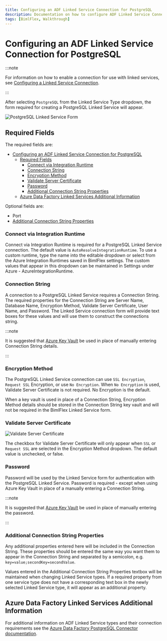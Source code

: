 ```yaml
---
title: Configuring an ADF Linked Service Connection for PostgreSQL
description: Documentation on how to configure ADF Linked Service Connection for PostsgreSQL with required fields, connection strings, and links to additional information
tags: [BimlFlex, Walkthrough]
---
```

# Configuring an ADF Linked Service Connection for PostgreSQL



:::note

For information on how to enable a connection for use with linked services, see [Configuring a Linked Service Connection](./create-linked-service-connection).

:::


[//]: # (TODO List of stages, connection types, and system types that can use PostgreSQL)

After selecting `PostgreSQL` from the Linked Service Type dropdown, the form required for creating a PostgreSQL Linked Service will appear.

![PostgreSQL Linked Service Form](/img/bimlflex/bimlflex-ss-app-connections-adf-postgresql-form.png "PostgreSQL Linked Service Form")

## Required Fields

The required fields are:

- [Configuring an ADF Linked Service Connection for PostgreSQL](#configuring-an-adf-linked-service-connection-for-postgresql)
  - [Required Fields](#required-fields)
    - [Connect via Integration Runtime](#connect-via-integration-runtime)
    - [Connection String](#connection-string)
    - [Encryption Method](#encryption-method)
    - [Validate Server Certificate](#validate-server-certificate)
    - [Password](#password)
    - [Additional Connection String Properties](#additional-connection-string-properties)
  - [Azure Data Factory Linked Services Additional Information](#azure-data-factory-linked-services-additional-information)

Optional fields are:

+ Port
+ [Additional Connection String Properties](#additional-connection-string-properties)

### Connect via Integration Runtime

Connect via Integration Runtime is required for a PostgreSQL Linked Service connection.
The default value is `AutoResolveIntegrationRuntime`.
To use a custom runtime, type the name into the editable dropdown or select from the Azure Integration Runtimes saved in BimlFlex settings.
The custom values that appear in this dropdown can be maintained in Settings under Azure - AzureIntegrationRuntime.

### Connection String

A connection to a PostgreSQL Linked Service requires a Connection String.
The required properties for the Connection String are Server Name, Database Name, Encryption Method, Validate Server Certificate, User Name, and Password.
The Linked Service connection form will provide text boxes for these values and will use them to construct the connections string.



:::note

It is suggested that [Azure Key Vault](linked-service-azure-key-vault.md) be used in place of manually entering Connection String details.

:::


### Encryption Method

The PostgreSQL Linked Service connection can use `SSL Encryption`, `Request SSL` Encryption, or use `No Encryption`.
When `No Encryption` is used, Validate Server Certificate is not required.
No Encryption is the default.

When a key vault is used in place of a Connection String, Encryption Method details should be stored in the Connection String key vault and will not be required in the BimlFlex Linked Service form.

### Validate Server Certificate

![Validate Server Certificate](/img/bimlflex/bimlflex-ss-app-connections-adf-postgresql-validate-server-certificate.png "Validate Server Certificate Checkbox")

The checkbox for Validate Server Certificate will only appear when `SSL` or `Request SSL` are selected in the Encryption Method dropdown.
The default value is unchecked, or false.

### Password

Password will be used by the Linked Service form for authentication with the PostgreSQL Linked Service.
Password is required - except when using Azure Key Vault in place of a manually entering a Connection String.



:::note

It is suggested that [Azure Key Vault](linked-service-azure-key-vault.md) be used in place of manually entering the password.

:::


### Additional Connection String Properties

Any additional properties entered here will be included in the Connection String.
These properties should be entered the same way you want them to appear in the Connection String and separated by a semicolon, e.g. `key=value;secondKey=secondValue`.

Values entered in the Additional Connection String Properties textbox will be maintained when changing Linked Service types.
If a required property from one service type does not have a corresponding text box in the newly selected Linked Service type, it will appear as an additional property.

## Azure Data Factory Linked Services Additional Information

For additional information on ADF Linked Service types and their connection requirements see the [Azure Data Factory PostgreSQL Connector documentation](https://docs.microsoft.com/en-us/azure/data-factory/connector-postgresql).
